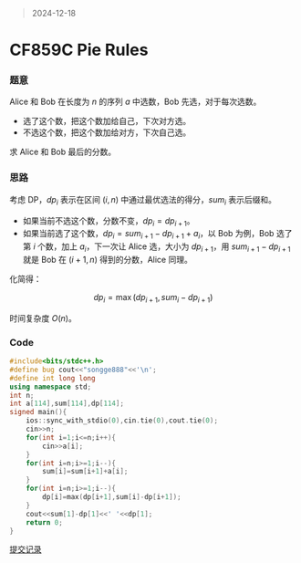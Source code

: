 > 2024-12-18

# CF859C Pie Rules

### 题意

Alice 和 Bob 在长度为 $n$ 的序列 $a$ 中选数，Bob 先选，对于每次选数。

- 选了这个数，把这个数加给自己，下次对方选。
- 不选这个数，把这个数加给对方，下次自己选。

求 Alice 和 Bob 最后的分数。

### 思路

考虑 DP，$dp_{i}$ 表示在区间 $(i,n)$ 中通过最优选法的得分，$sum_i$ 表示后缀和。

- 如果当前不选这个数，分数不变，$dp_{i}=dp_{i+1}$。
- 如果当前选了这个数，$dp_{i}=sum_{i+1}-dp_{i+1}+a_i$，以 Bob 为例，Bob 选了第 $i$ 个数，加上 $a_i$，下一次让 Alice 选，大小为 $dp_{i+1}$，用 $sum_{i+1}-dp_{i+1}$ 就是 Bob 在 $(i+1,n)$ 得到的分数，Alice 同理。

化简得：

$$dp_i= \max (dp_{i+1},sum_i-dp_{i+1})$$

时间复杂度 $O(n)$。

### Code

```c++
#include<bits/stdc++.h>
#define bug cout<<"songge888"<<'\n';
#define int long long
using namespace std;
int n;
int a[114],sum[114],dp[114]; 
signed main(){
	ios::sync_with_stdio(0),cin.tie(0),cout.tie(0);
    cin>>n;
    for(int i=1;i<=n;i++){
    	cin>>a[i];
	}
	for(int i=n;i>=1;i--){
		sum[i]=sum[i+1]+a[i];
	}
	for(int i=n;i>=1;i--){
		dp[i]=max(dp[i+1],sum[i]-dp[i+1]);
	}
	cout<<sum[1]-dp[1]<<' '<<dp[1];
	return 0;
}
```

[提交记录](https://codeforces.com/contest/859/submission/297042732)